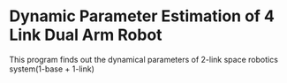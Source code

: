 # Dynamic Parameter Estimation of 4 Link Dual Arm Robot

This program finds out the dynamical parameters of 2-link space robotics system(1-base + 1-link)
